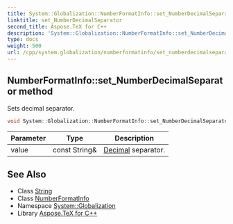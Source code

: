 ```yaml
---
title: System::Globalization::NumberFormatInfo::set_NumberDecimalSeparator method
linktitle: set_NumberDecimalSeparator
second_title: Aspose.TeX for C++
description: 'System::Globalization::NumberFormatInfo::set_NumberDecimalSeparator method. Sets decimal separator in C++.'
type: docs
weight: 500
url: /cpp/system.globalization/numberformatinfo/set_numberdecimalseparator/
---
```

## NumberFormatInfo::set_NumberDecimalSeparator method


Sets decimal separator.

```cpp
void System::Globalization::NumberFormatInfo::set_NumberDecimalSeparator(const String &value)
```


| Parameter | Type | Description |
| --- | --- | --- |
| value | const String\& | [Decimal](../../../system/decimal/) separator. |

## See Also

* Class [String](../../../system/string/)
* Class [NumberFormatInfo](../)
* Namespace [System::Globalization](../../)
* Library [Aspose.TeX for C++](../../../)
